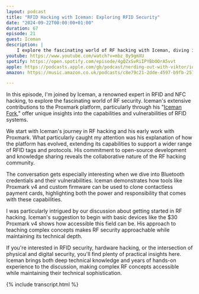 ```yaml
---
layout: podcast
title: "RFID Hacking with Iceman: Exploring RFID Security"
date: "2024-09-22T00:00:00+01:00"
duration: 67
episode: 21
guest: Iceman
description: |
    I explore the fascinating world of RF hacking with Iceman, diving into everything from Bluetooth signal capture to mobile credential vulnerabilities. From Proxmark experimentation to practical applications, we unpack what makes RFID security both challenging and crucial.
youtube: https://www.youtube.com/watch?v=mbz_8y9gmXU
spotify: https://open.spotify.com/episode/4gQZxSvRiIPYBbOOrA5vvt
apple: https://podcasts.apple.com/gb/podcast/nerding-out-with-viktor/id1722663295?i=1000672119109
amazon: https://music.amazon.co.uk/podcasts/c8e79c21-2dde-4597-b9fb-257ecbc2bf29/episodes/b5ebeabf-800c-47f7-aec5-78bc4e11b854/nerding-out-with-viktor-rfid-hacking-with-iceman-exploring-the-intricacies-rfid-security

---
```


In this episode, I'm joined by Iceman, a renowned expert in RFID and NFC hacking, to explore the fascinating world of RF security. Iceman's extensive contributions to the Proxmark platform, particularly through his "[Iceman Fork](https://github.com/RfidResearchGroup/proxmark3)," offer unique insights into the capabilities and vulnerabilities of RFID systems.

We start with Iceman's journey in RF hacking and his early work with Proxmark. What particularly caught my attention was his explanation of how the platform has evolved, extending its capabilities to support a wider range of RFID tags and protocols. His commitment to open-source development and knowledge sharing reveals the collaborative nature of the RF hacking community.

The conversation gets especially interesting when we dive into Bluetooth credentials and their vulnerabilities. Iceman demonstrates how tools like Proxmark v4 and custom firmware can be used to clone contactless payment cards, highlighting both the power and responsibility that comes with these capabilities.

I was particularly intrigued by our discussion about getting started in RF hacking. Iceman's suggestion to begin with basic devices like the $30 Proxmark v4 shows how accessible this field can be. His approach to teaching complex concepts makes RF security approachable while maintaining its technical depth.

If you're interested in RFID security, hardware hacking, or the intersection of physical and digital security, you'll find plenty of practical insights here. Iceman brings both deep technical knowledge and years of hands-on experience to the discussion, making complex RF concepts accessible while maintaining their technical sophistication.

{% include transcript.html %}
